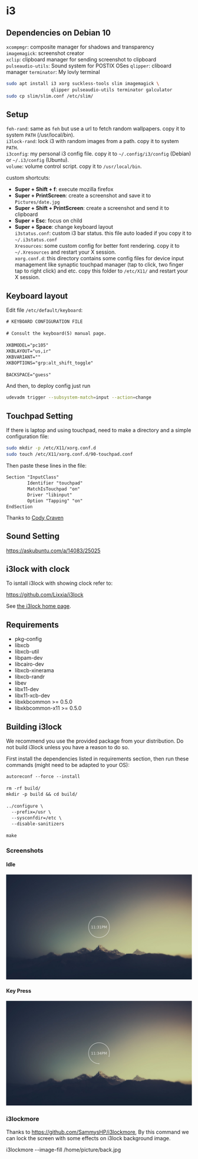 i3
===

## Dependencies on Debian 10
`xcompmgr`: composite manager for shadows and transparency  
`imagemagick`: screenshot creator  
`xclip`: clipboard manager for sending screenshot to clipboard  
`pulseaudio-utils`: Sound system for POSTIX OSes
`qlipper`: cliboard manager
`terminator`: My lovly terminal

```bash
sudo apt install i3 xorg suckless-tools slim imagemagick \
                 qlipper pulseaudio-utils terminator galculator 
sudo cp slim/slim.conf /etc/slim/
```

## Setup
`feh-rand`: same as `feh` but use a url to fetch random wallpapers. copy it to system `PATH` (/usr/local/bin).  
`i3lock-rand`: lock i3 with random images from a path. copy it to system `PATH`.  
`i3config`: my personal i3 config file. copy it to `~/.config/i3/config` (Debian) or `~/.i3/config` (Ubuntu).  
`volume`: volume control script. copy it to `/usr/local/bin`.

custom shortcuts:
* **Super + Shift + f**: execute mozilla firefox
* **Super + PrintScreen**: create a screenshot and save it to `Pictures/date.jpg`
* **Super + Shift + PrintScreen**: create a screenshot and send it to clipboard
* **Super + Esc**: focus on child
* **Super + Space**: change keyboard layout  
`i3status.conf`: custom i3 bar status. this file auto loaded if you copy it to `~/.i3status.conf`  
`Xresources`: some custom config for better font rendering. copy it to `~/.Xresources` and restart your X session.  
`xorg.conf.d`: this directory contains some config files for device input management like synaptic touchpad manager (tap to click, two finger tap to right click) and etc. copy this folder to `/etc/X11/` and restart your X session.


## Keyboard layout

Edit file `/etc/default/keyboard`:

    # KEYBOARD CONFIGURATION FILE

    # Consult the keyboard(5) manual page.

    XKBMODEL="pc105"
    XKBLAYOUT="us,ir"
    XKBVARIANT=""
    XKBOPTIONS="grp:alt_shift_toggle"

    BACKSPACE="guess"

And then, to deploy config just run

```bash
udevadm trigger --subsystem-match=input --action=change 
```
## Touchpad Setting
If there is laptop and using touchpad, need to make a directory and a simple configuration file:
```bash     
sudo mkdir -p /etc/X11/xorg.conf.d
sudo touch /etc/X11/xorg.conf.d/90-touchpad.conf
```
Then paste these lines in the file:
```
Section "InputClass"
        Identifier "touchpad"
        MatchIsTouchpad "on"
        Driver "libinput"
        Option "Tapping" "on"
EndSection
```

Thanks to [Cody Craven](https://cravencode.com/post/essentials/enable-tap-to-click-in-i3wm/)

## Sound Setting

https://askubuntu.com/a/14083/25025

## i3lock with clock

To isntall i3lock with showing clock refer to:

https://github.com/Lixxia/i3lock

See [the i3lock home page](https://i3wm.org/i3lock/).

Requirements
------------
- pkg-config
- libxcb
- libxcb-util
- libpam-dev
- libcairo-dev
- libxcb-xinerama
- libxcb-randr
- libev
- libx11-dev
- libx11-xcb-dev
- libxkbcommon >= 0.5.0
- libxkbcommon-x11 >= 0.5.0

Building i3lock
---------------
We recommend you use the provided package from your distribution. Do not build
i3lock unless you have a reason to do so.

First install the dependencies listed in requirements section, then run these
commands (might need to be adapted to your OS):
```
autoreconf --force --install

rm -rf build/
mkdir -p build && cd build/

../configure \
  --prefix=/usr \
  --sysconfdir=/etc \
  --disable-sanitizers

make
```
### Screenshots

#### Idle
![Idle state](/images/lockscreen.png?raw=true "")
#### Key Press
![On key press](/images/lockscreenkeypress.png?raw=true "")


### i3lockmore

Thanks to https://github.com/SammysHP/i3lockmore, By this command we can lock the screen with some effects on i3lock background image.

   i3lockmore --image-fill /home/picture/back.jpg
